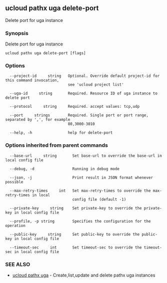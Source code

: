## ucloud pathx uga delete-port

Delete port for uga instance

### Synopsis

Delete port for uga instance

```
ucloud pathx uga delete-port [flags]
```

### Options

```
  --project-id     string   Optional. Override default project-id for this command invocation,
                            see 'ucloud project list' 

  --uga-id     string       Required. Resource ID of uga instance to delete port 

  --protocol     string     Required. accept values: tcp,udp 

  --port     strings        Required. Single port or port range, separated by ',', for example
                            80,3000-3010 

  --help, -h                help for delete-port 

```

### Options inherited from parent commands

```
  --base-url     string       Set base-url to override the base-url in local config file 

  --debug, -d                 Running in debug mode 

  --json, -j                  Print result in JSON format whenever possible 

  --max-retry-times     int   Set max-retry-times to override the max-retry-times in local
                              config file (default -1) 

  --private-key     string    Set private-key to override the private-key in local config file 

  --profile, -p string        Specifies the configuration for the operation 

  --public-key     string     Set public-key to override the public-key in local config file 

  --timeout-sec     int       Set timeout-sec to override the timeout-sec in local config file 

```

### SEE ALSO

* [ucloud pathx uga](developer/cli/cmd/ucloud/pathx/uga)	 - Create,list,update and delete pathx uga instances

